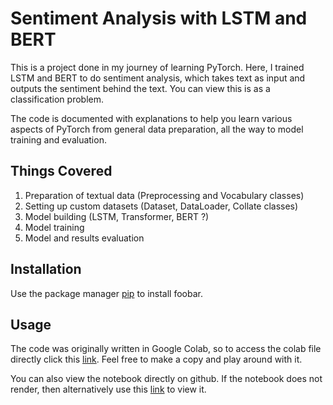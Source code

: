# Sentiment Analysis with LSTM and BERT

This is a project done in my journey of learning PyTorch. Here, I trained LSTM and BERT to do sentiment analysis, which takes text as input and outputs the sentiment behind the text. You can view this is as a classification problem.   

The code is documented with explanations to help you learn various aspects of PyTorch from general data preparation, all the way to model training and evaluation.

## Things Covered
1. Preparation of textual data (Preprocessing and Vocabulary classes)
2. Setting up custom datasets (Dataset, DataLoader, Collate classes)
3. Model building (LSTM, Transformer, BERT ?)
4. Model training 
5. Model and results evaluation 

## Installation

Use the package manager [pip](https://pip.pypa.io/en/stable/) to install foobar.



## Usage
The code was originally written in Google Colab, so to access the colab file directly click this [link](https://colab.research.google.com/drive/1F_jX_jqVZejysRCN631Vpn6uR92v-d7E?usp=sharing). Feel free to make a copy and play around with it.

You can also view the notebook directly on github. If the notebook does not render, then alternatively use this
[link](https://nbviewer.jupyter.org/github/Andrew7918/LearningPyTorch/blob/main/Sentiment%20Analysis%20with%20LSTM%20and%20BERT/Sentiment%20Analysis%20Exploration.ipynb)
to view it.


